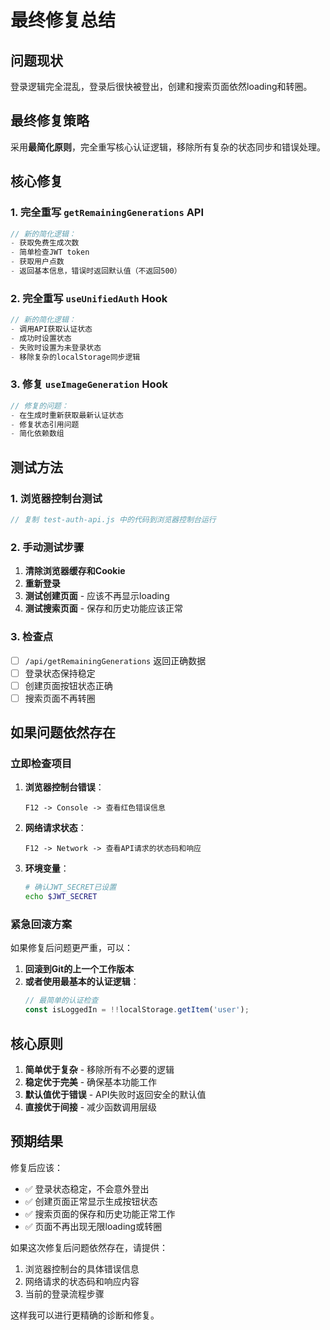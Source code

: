 # 最终修复总结

## 问题现状
登录逻辑完全混乱，登录后很快被登出，创建和搜索页面依然loading和转圈。

## 最终修复策略
采用**最简化原则**，完全重写核心认证逻辑，移除所有复杂的状态同步和错误处理。

## 核心修复

### 1. 完全重写 `getRemainingGenerations` API
```typescript
// 新的简化逻辑：
- 获取免费生成次数
- 简单检查JWT token
- 获取用户点数
- 返回基本信息，错误时返回默认值（不返回500）
```

### 2. 完全重写 `useUnifiedAuth` Hook
```typescript
// 新的简化逻辑：
- 调用API获取认证状态
- 成功时设置状态
- 失败时设置为未登录状态
- 移除复杂的localStorage同步逻辑
```

### 3. 修复 `useImageGeneration` Hook
```typescript
// 修复的问题：
- 在生成时重新获取最新认证状态
- 修复状态引用问题
- 简化依赖数组
```

## 测试方法

### 1. 浏览器控制台测试
```javascript
// 复制 test-auth-api.js 中的代码到浏览器控制台运行
```

### 2. 手动测试步骤
1. **清除浏览器缓存和Cookie**
2. **重新登录**
3. **测试创建页面** - 应该不再显示loading
4. **测试搜索页面** - 保存和历史功能应该正常

### 3. 检查点
- [ ] `/api/getRemainingGenerations` 返回正确数据
- [ ] 登录状态保持稳定
- [ ] 创建页面按钮状态正确
- [ ] 搜索页面不再转圈

## 如果问题依然存在

### 立即检查项目
1. **浏览器控制台错误**：
   ```
   F12 -> Console -> 查看红色错误信息
   ```

2. **网络请求状态**：
   ```
   F12 -> Network -> 查看API请求的状态码和响应
   ```

3. **环境变量**：
   ```bash
   # 确认JWT_SECRET已设置
   echo $JWT_SECRET
   ```

### 紧急回滚方案
如果修复后问题更严重，可以：

1. **回滚到Git的上一个工作版本**
2. **或者使用最基本的认证逻辑**：
   ```typescript
   // 最简单的认证检查
   const isLoggedIn = !!localStorage.getItem('user');
   ```

## 核心原则

1. **简单优于复杂** - 移除所有不必要的逻辑
2. **稳定优于完美** - 确保基本功能工作
3. **默认值优于错误** - API失败时返回安全的默认值
4. **直接优于间接** - 减少函数调用层级

## 预期结果

修复后应该：
- ✅ 登录状态稳定，不会意外登出
- ✅ 创建页面正常显示生成按钮状态
- ✅ 搜索页面的保存和历史功能正常工作
- ✅ 页面不再出现无限loading或转圈

如果这次修复后问题依然存在，请提供：
1. 浏览器控制台的具体错误信息
2. 网络请求的状态码和响应内容
3. 当前的登录流程步骤

这样我可以进行更精确的诊断和修复。